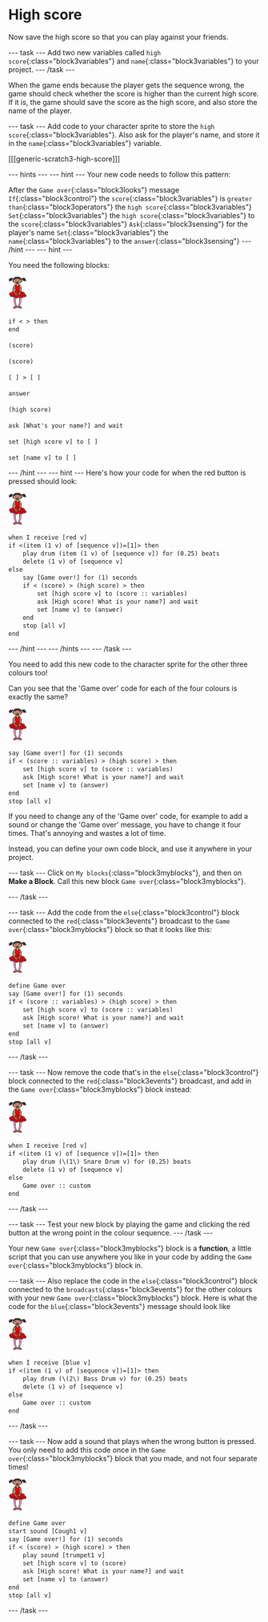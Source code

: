 # High score

Now save the high score so that you can play against your friends.

--- task ---
Add two new variables called `high score`{:class="block3variables"} and `name`{:class="block3variables"} to your project.
--- /task ---

When the game ends because the player gets the sequence wrong, the game should check whether the score is higher than the current high score. If it is, the game should save the score as the high score, and also store the name of the player.

--- task ---
Add code to your character sprite to store the `high score`{:class="block3variables"}. Also ask for the player's name, and store it in the `name`{:class="block3variables"} variable.

[[[generic-scratch3-high-score]]]

--- hints ---
--- hint ---
Your new code needs to follow this pattern:

After the `Game over`{:class="block3looks"} message
`If`{:class="block3control"} the `score`{:class="block3variables"} is `greater than`{:class="block3operators"} the `high score`{:class="block3variables"}
`Set`{:class="block3variables"} the `high score`{:class="block3variables"} to the `score`{:class="block3variables"}
`Ask`{:class="block3sensing"} for the player's name
`Set`{:class="block3variables"} the `name`{:class="block3variables"} to the `answer`{:class="block3sensing"}
--- /hint ---
--- hint ---

You need the following blocks:

![ballerina](images/ballerina.png)

```blocks3
if < > then
end

(score)

(score)

[ ] > [ ]

answer

(high score)

ask [What's your name?] and wait

set [high score v] to [ ] 

set [name v] to [ ] 
```
--- /hint ---
--- hint ---
Here's how your code for when the red button is pressed should look:

![ballerina](images/ballerina.png)

```blocks3
when I receive [red v]
if <(item (1 v) of [sequence v])=[1]> then
	play drum (item (1 v) of [sequence v]) for (0.25) beats
	delete (1 v) of [sequence v]
else
	say [Game over!] for (1) seconds
	if < (score) > (high score) > then
		set [high score v] to (score :: variables)
		ask [High score! What is your name?] and wait
		set [name v] to (answer)
	end
	stop [all v]
end
```
--- /hint ---
--- /hints ---
--- /task ---

You need to add this new code to the character sprite for the other three colours too!

Can you see that the 'Game over' code for each of the four colours is exactly the same?

![ballerina](images/ballerina.png)

```blocks3
say [Game over!] for (1) seconds
if < (score :: variables) > (high score) > then
	set [high score v] to (score :: variables)
	ask [High score! What is your name?] and wait
	set [name v] to (answer)
end
stop [all v]
```

If you need to change any of the 'Game over' code, for example to add a sound or change the 'Game over' message, you have to change it four times. That's annoying and wastes a lot of time.

Instead, you can define your own code block, and use it anywhere in your project.

--- task ---
Click on `My blocks`{:class="block3myblocks"}, and then on **Make a Block**. Call this new block `Game over`{:class="block3myblocks"}.

--- /task ---

--- task ---
Add the code from the `else`{:class="block3control"} block connected to the `red`{:class="block3events"} broadcast to the `Game over`{:class="block3myblocks"} block so that it looks like this:

![ballerina](images/ballerina.png)

```blocks3
define Game over
say [Game over!] for (1) seconds
if < (score :: variables) > (high score) > then
	set [high score v] to (score :: variables)
	ask [High score! What is your name?] and wait
	set [name v] to (answer)
end
stop [all v]
```
--- /task ---

--- task ---
Now remove the code that's in the `else`{:class="block3control"} block connected to the `red`{:class="block3events"} broadcast, and add in the `Game over`{:class="block3myblocks"} block instead:

![ballerina](images/ballerina.png)

```blocks3
when I receive [red v]
if <(item (1 v) of [sequence v])=[1]> then
	play drum (\(1\) Snare Drum v) for (0.25) beats
	delete (1 v) of [sequence v]
else
	Game over :: custom
end
```
--- /task ---

--- task ---
Test your new block by playing the game and clicking the red button at the wrong point in the colour sequence.
--- /task ---

Your new `Game over`{:class="block3myblocks"} block is a __function__, a little script that you can use anywhere you like in your code by adding the `Game over`{:class="block3myblocks"} block in.

--- task ---
Also replace the code in the `else`{:class="block3control"} block connected to the `broadcasts`{:class="block3events"} for the other colours with your new `Game over`{:class="block3myblocks"} block. Here is what the code for the `blue`{:class="block3events"} message should look like

![ballerina](images/ballerina.png)

```blocks3
when I receive [blue v]
if <(item (1 v) of [sequence v])=[1]> then
	play drum (\(2\) Bass Drum v) for (0.25) beats
	delete (1 v) of [sequence v]
else
	Game over :: custom
end
```
--- /task ---

--- task ---
Now add a sound that plays when the wrong button is pressed. You only need to add this code once in the `Game over`{:class="block3myblocks"} block that you made, and not four separate times!

![ballerina](images/ballerina.png)

```blocks3
define Game over
start sound [Cough1 v]
say [Game over!] for (1) seconds
if < (score) > (high score) > then
	play sound [trumpet1 v]
	set [high score v] to (score)
	ask [High score! What is your name?] and wait
	set [name v] to (answer)
end
stop [all v]
```
--- /task ---
